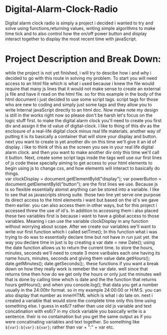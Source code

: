 # Digital-Alarm-Clock-Radio

Digital alarm clock radio is simply a project i decided i wanted to try and solve using functions,returning values, writing simple algorithms to make time tick and to also control how the on/off power button and display interact together to display the most recent time with javaScript. 

# Project Description and Break Down:
while the project is not yet finished, i will try to descibe how i and why i decided to go with this route in solving my problem. To start you will need access to an html file which is what i used because i knew the file would require that many js lines that it would not make sense to create an external js file and have it read on the html file. so for this example in the body of the html document i just decided to use some script tags. script tags for those who are new to coding and simply just some tags and they allow you to write Internal javaScript directly to an html doc. Now make note my design is still in the works right now so please don't be harsh let's focus on the logic stuff first. to make the digital alarm clock you'll need to create you first div and assign it the id value of digital-clock. I like to thing of this div as the enclosure of a real-life digital clock minus real life materials. another way of putting it is its basically a container that will store your display and button. next you want to create is yet another div on this time we'll give it an id of display. i like to think of this as the screen you see in your real life digital alarm clock. and then you want to make another div only this time we'll call it button. Next, create some script tags insde the tags well use our first lines of js code these specially aiming to get access to your html elements to begin using js to change css, and how elements will interact to basically do things.  
var clockDisplay = document.getElementById("display");
var powerButton = document.getElementById("button");
are the first lines we use. Because js is so flexible essentially alomst anything can be stored into a variable. I like to see that as javascripts strong suite. those two line yet serve one purpose its direct access to the html elements i want but based on the id's we gave them earlier. you can also access them in other ways, but for this project i accessed threw the use of id's. In addition to accessing them i also placed these two variables first is because i want to have a global access to those variables. Meaning i can use the variable clockDisplay in any function without worrying about scope. After we create our variables we'll want to write our first function which i called setTime(); In this function what i was trying to do was to essentially declare time but not have in run just yet. the way you declare time in just is by creating a var date = new Date(); using the date function allows us to return the current time. to store the hours, minutes, seconds we'll need to create 3 more varibales each one having its name hours, minutes, seconds and giving them value date.getHours(); date.getMinutes(); date.getSeconds();. these functions if you want a break down on how they really work is remeber the var date. well since that returns time then how do we get only the hours or only just the minutes well that is done by calling time which is date and the the function that returns hours getHours(); and when you console.log(); that data you get a number usually in the 24:00hr format. so in my example 24:00:00 or H:M:S. you can also display that number as innerHTML which is what i do late on. next i created a variable that would store the complete time only this time using something else. I guess in es6/7 rather than use old js variable and text concatination with es6/7 in my clock variable you basically write is a sentence. their is no containation but you get the same output as if you were concatinating variables and text together. So something like `${var}:${var}:${var}`; rather than var + ":" + var etc. 
